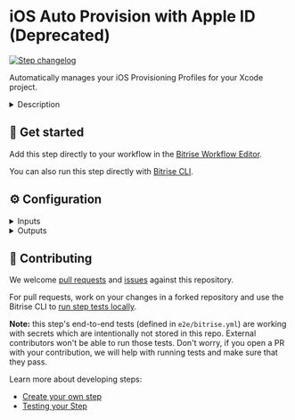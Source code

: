 # iOS Auto Provision with Apple ID (Deprecated)

[![Step changelog](https://shields.io/github/v/release/bitrise-steplib/steps-ios-auto-provision?include_prereleases&label=changelog&color=blueviolet)](https://github.com/bitrise-steplib/steps-ios-auto-provision/releases)

Automatically manages your iOS Provisioning Profiles for your Xcode project.

<details>
<summary>Description</summary>

### This Step has been deprecated in favour of the new automatic code signing options on Bitrise.
You can read more about these changes in our blog post: [https://blog.bitrise.io/post/simplifying-automatic-code-signing-on-bitrise](https://blog.bitrise.io/post/simplifying-automatic-code-signing-on-bitrise).

#### Option A)
The latest versions of the [Xcode Archive & Export for iOS](https://www.bitrise.io/integrations/steps/xcode-archive), [Xcode Build for testing for iOS](https://www.bitrise.io/integrations/steps/xcode-build-for-test), and the [Export iOS and tvOS Xcode archive](https://www.bitrise.io/integrations/steps/xcode-archive) Steps have built-in automatic code signing.
We recommend removing this Step from your Workflow and using the automatic code signing feature in the Steps mentioned above.

#### Option B)
If you are not using any of the mentioned Xcode Steps, then you can replace
this iOS Auto Provision Step with the [Manage iOS Code signing](https://www.bitrise.io/integrations/steps/manage-ios-code-signing) Step.

### Description
The [Step](https://devcenter.bitrise.io/getting-started/configuring-bitrise-steps-that-require-apple-developer-account-data/#ios-auto-provision-with-apple-id-step) uses session-based authentication to connect to an Apple Developer account. In addition to an Apple ID and password, it also stores the 2-factor authentication (2FA) code you provide.

Please note that the [iOS Auto Provision with App Store Connect API](https://app.bitrise.io/integrations/steps/ios-auto-provision-appstoreconnect) Step uses the official [App Store Connect API](https://developer.apple.com/documentation/appstoreconnectapi/generating_tokens_for_api_requests) instead of the old session-based method.

The **iOS Auto Provision with Apple ID** Step supports in Xcode managed and manual code signing in the following ways:

In the case of Xcode managed code signing projects, the Step:
- Downloads the Xcode managed Provisioning Profiles and installs them for the build.
- Installs the provided code signing certificates into the Keychain.
In the case of manual code signing projects, the Step:
- Ensures that the Application Identifier exists on the Apple Developer Portal.
- Ensures that the project's Capabilities are set correctly in the Application Identifier.
- Ensures that the Provisioning Profiles exist on the Apple Developer Portal and are installed for the build.
- Ensures that all the available Test Devices exist on the Apple Developer Portal and are included in the Provisioning Profiles.
- Installs the provided code signing certificates into the Keychain.

### Configuring the Step

Before you start configuring the Step, make sure you've completed the following requirements:
- You've [defining your Apple Developer Account to Bitrise](https://devcenter.bitrise.io/getting-started/configuring-bitrise-steps-that-require-apple-developer-account-data/#defining-your-apple-developer-account-to-bitrise-1).
- You've [assigned an Apple Developer Account for your app](https://devcenter.bitrise.io/getting-started/configuring-bitrise-steps-that-require-apple-developer-account-data/#assigning-an-apple-developer-account-for-your-app-1).

To configure the Step:
Once you've completed the above requirements, there is very little configuration needed to this Step.
1. Add the **iOS Auto Provision with Apple ID** Step after any dependency installer Step in your Workflow, such as **Run CocoaPods install** or **Carthage**.
2. Click the Step to edit its input fields. You can see that the **Distribution type**, **Xcode Project (or Workspace) path**, and the **Scheme name** inputs are automatically filled out for you.
3. If your Developer Portal Account belongs to multiple development teams, add the **Developer Portal team ID** to manage the project's code signing files, for example '1MZX23ABCD4'. If that's not the case, you can still add it to manage the Provisioning Profiles with a different team than the one set in your project. If you leave it empty, the team defined by the project will be used.
4. If you wish to overwrite the configuration defined in your Scheme (for example, Debug, Release), you can do so in the **Configuration name** input.
5. If Xcode managed signing is enabled in the iOS app, check the value of the **Should the step try to generate Provisioning Profiles even if Xcode managed signing is enabled in the Xcode project?** input.
- If it’s set to 'no', the Step will look for an Xcode Managed Provisioning Profile on the Apple Developer Portal.
- If it’s set to 'yes', the Step will generate a new manual provisioning profile on the Apple Developer portal for the project.
This input has no effect in the case of Manual code signing projects.
6. **The minimum days the Provisioning Profile should be valid** lets you specify how long a Provisioning Profile should be valid to sign an iOS app. By default it will only renew the Provisioning Profile when it expires.

### Troubleshooting
Please note that the 2FA code is only valid for 30 days. 
When the 2FA code expires, you will need to re-authenticate to provide a new code. 
Go to the Apple Developer Account of the **Account settings** page, it will automatically ask for the 2FA code to authenticate again. 
There will be a list of the Apple Developer accounts that you have defined. To the far right of each, there are 3 dots. 
Click the dots and select **Re-authenticate (2SA/2FA)**.

### Useful links
- [Managing code signing files - automatic provisioning](https://devcenter.bitrise.io/code-signing/ios-code-signing/ios-auto-provisioning/#configuring-ios-auto-provisioning)
- [iOS code signing troubleshooting](https://devcenter.bitrise.io/code-signing/ios-code-signing/ios-code-signing-troubleshooting/)

### Related Steps
- [iOS Auto Provision with App Store Connect API](https://app.bitrise.io/integrations/steps/ios-auto-provision-appstoreconnect)
- [Xcode Archive & Export](https://www.bitrise.io/integrations/steps/xcode-archive)
</details>

## 🧩 Get started

Add this step directly to your workflow in the [Bitrise Workflow Editor](https://devcenter.bitrise.io/steps-and-workflows/steps-and-workflows-index/).

You can also run this step directly with [Bitrise CLI](https://github.com/bitrise-io/bitrise).

## ⚙️ Configuration

<details>
<summary>Inputs</summary>

| Key | Description | Flags | Default |
| --- | --- | --- | --- |
| `distribution_type` | Describes how Xcode should sign your project. | required | `development` |
| `team_id` | The Developer Portal team to manage the project's code signing files. __If your Developer Portal Account belongs to multiple development team, this input is required!__ Otherwise specify this input if you want to manage the Provisioning Profiles with a different team than the one set in your project. If you leave it empty the team defined by the project will be used. __Example:__ `1MZX23ABCD4` |  |  |
| `project_path` | A `.xcodeproj` or `.xcworkspace` path. | required | `$BITRISE_PROJECT_PATH` |
| `scheme` | The Xcode Scheme to use. | required | `$BITRISE_SCHEME` |
| `configuration` | The Xcode Configuration to use. By default your Scheme defines which Configuration (Debug, Release, ...) should be used, but you can overwrite it with this option. |  |  |
| `generate_profiles` | In the case of __Xcode managed code signing__ projects, by default the step downloads and installs the Xcode managed Provisioning Profiles. If this input is set to: `yes`, the step will try to manage the Provisioning Profiles by itself (__like in the case of Manual code signing projects__), the step will fall back to use the Xcode managed Provisioning Profiles if there is an issue. __This input has no effect in the case of Manual codesigning projects.__ |  | `no` |
| `register_test_devices` | If set the step will register known test devices on Bitrise from team members with the Apple Developer Portal. Note that setting this to "yes" may cause devices to be registered against your limited quantity of test devices in the Apple Developer Portal, which can only be removed once annually during your renewal window. |  | `no` |
| `min_profile_days_valid` | Sometimes you want to sign an app with a Provisioning Profile that is valid for at least 'x' days. For example, an enterprise app won't open if your Provisioning Profile is expired. With this parameter, you can have a Provisioning Profile that's at least valid for 'x' days.  By default (0) it just renews the Provisioning Profile when expired. |  | `0` |
| `verbose_log` | Enable verbose logging? | required | `no` |
| `certificate_urls` | URLs of the certificates to download. Multiple URLs can be specified, separated by a pipe (`\|`) character, you can specify a local path as well, using the `file://` scheme. __Provide a development certificate__ url, to ensure development code signing files for the project and __also provide a distribution certificate__ url, to ensure distribution code signing files for your project. __Example:__ `file://./development/certificate/path\|https://distribution/certificate/url`  | required, sensitive | `$BITRISE_CERTIFICATE_URL` |
| `passphrases` | Certificate passphrases. Multiple passphrases can be specified, separated by a pipe (`\|`) character. __Specified certificate passphrase count should match the count of the certificate URLs.__ For example, (1 certificate with empty passphrase, 1 certificate with non-empty passphrase) `\|distribution-passphrase`.  | required, sensitive | `$BITRISE_CERTIFICATE_PASSPHRASE` |
| `keychain_path` | The Keychain path. | required | `$HOME/Library/Keychains/login.keychain` |
| `keychain_password` | The Keychain's password. | required, sensitive | `$BITRISE_KEYCHAIN_PASSWORD` |
| `build_url` | Bitrise build URL. | required | `$BITRISE_BUILD_URL` |
| `build_api_token` | Bitrise build API token. | required, sensitive | `$BITRISE_BUILD_API_TOKEN` |
</details>

<details>
<summary>Outputs</summary>

| Environment Variable | Description |
| --- | --- |
| `BITRISE_EXPORT_METHOD` | The selected distribution type. One of these: `development`, `app-store`, `ad-hoc` or `enterprise`. |
| `BITRISE_DEVELOPER_TEAM` | The development team's ID. Example: `1MZX23ABCD4` |
| `BITRISE_DEVELOPMENT_CODESIGN_IDENTITY` | The development code signing identity's name. For example, `iPhone Developer: Bitrise Bot (VV2J4SV8V4)`. |
| `BITRISE_PRODUCTION_CODESIGN_IDENTITY` | The production code signing identity's name. Example: `iPhone Distribution: Bitrise Bot (VV2J4SV8V4)` |
| `BITRISE_DEVELOPMENT_PROFILE` | The main target's development provisioning profile's UUID. Example: `c5be4123-1234-4f9d-9843-0d9be985a068` |
| `BITRISE_PRODUCTION_PROFILE` | The main target's production provisioning profile UUID. Example: `c5be4123-1234-4f9d-9843-0d9be985a068` |
</details>

## 🙋 Contributing

We welcome [pull requests](https://github.com/bitrise-steplib/steps-ios-auto-provision/pulls) and [issues](https://github.com/bitrise-steplib/steps-ios-auto-provision/issues) against this repository.

For pull requests, work on your changes in a forked repository and use the Bitrise CLI to [run step tests locally](https://devcenter.bitrise.io/bitrise-cli/run-your-first-build/).

**Note:** this step's end-to-end tests (defined in `e2e/bitrise.yml`) are working with secrets which are intentionally not stored in this repo. External contributors won't be able to run those tests. Don't worry, if you open a PR with your contribution, we will help with running tests and make sure that they pass.

Learn more about developing steps:

- [Create your own step](https://devcenter.bitrise.io/contributors/create-your-own-step/)
- [Testing your Step](https://devcenter.bitrise.io/contributors/testing-and-versioning-your-steps/)
